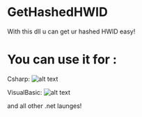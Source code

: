 # GetHashedHWID

With this dll u can get ur hashed HWID easy!

# You can use it for :

Csharp:
![alt text](https://i.imgur.com/Z4cNVs7.png)

VisualBasic:
![alt text](https://i.imgur.com/owKol5a.png)

and all other .net launges!

